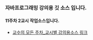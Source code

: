 ### 자바프로그래밍 강의용 깃 소스 입니다.
#### 11주차 2교시 작업소스입니다.
- [교수의 모든 주차_교시별 강의용소스 링크](https://github.com/kimilguk/java/branches/all)
